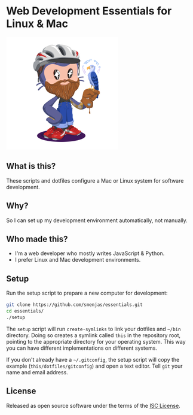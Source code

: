 # Web Development Essentials for Linux & Mac

![Octocat](octocat.png)

## What is this?
These scripts and dotfiles configure a Mac or Linux system for software
development.

## Why?
So I can set up my development environment automatically, not manually.

## Who made this?
- I'm a web developer who mostly writes JavaScript & Python.
- I prefer Linux and Mac development environments.

## Setup
Run the setup script to prepare a new computer for development:
```sh
git clone https://github.com/smenjas/essentials.git
cd essentials/
./setup
```

The `setup` script will run `create-symlinks` to link your dotfiles and `~/bin`
directory.  Doing so creates a symlink called `this` in the repository root,
pointing to the appropriate directory for your operating system.  This way you
can have different implementations on different systems.

If you don't already have a `~/.gitconfig`, the setup script will copy the
example (`this/dotfiles/gitconfig`) and open a text editor.  Tell `git` your
name and email address.

## License
Released as open source software under the terms of the [ISC
License](https://en.wikipedia.org/wiki/ISC_license).
